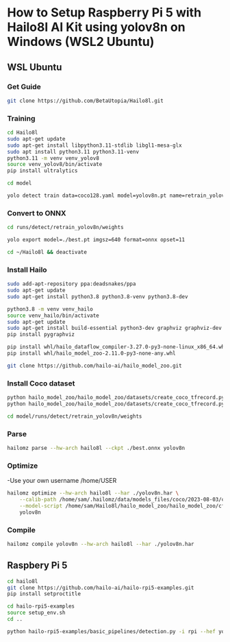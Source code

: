 
# How to Setup Raspberry Pi 5 with Hailo8l AI Kit using yolov8n on Windows (WSL2 Ubuntu)

## WSL Ubuntu

### Get Guide
```bash
git clone https://github.com/BetaUtopia/Hailo8l.git
```

### Training
```bash
cd Hailo8l
sudo apt-get update
sudo apt-get install libpython3.11-stdlib libgl1-mesa-glx
sudo apt install python3.11 python3.11-venv
python3.11 -m venv venv_yolov8
source venv_yolov8/bin/activate
pip install ultralytics
```

```bash
cd model
```

```bash
yolo detect train data=coco128.yaml model=yolov8n.pt name=retrain_yolov8n project=./runs/detect epochs=1 batch=16

```

### Convert to ONNX
```bash
cd runs/detect/retrain_yolov8n/weights   
```

```bash
yolo export model=./best.pt imgsz=640 format=onnx opset=11 
```

```bash
cd ~/Hailo8l && deactivate
```

### Install Hailo
```bash
sudo add-apt-repository ppa:deadsnakes/ppa
sudo apt-get update
sudo apt-get install python3.8 python3.8-venv python3.8-dev
```

```bash
python3.8 -m venv venv_hailo
source venv_hailo/bin/activate
sudo apt-get update
sudo apt-get install build-essential python3-dev graphviz graphviz-dev python3-tk
pip install pygraphviz
```

```bash
pip install whl/hailo_dataflow_compiler-3.27.0-py3-none-linux_x86_64.whl
pip install whl/hailo_model_zoo-2.11.0-py3-none-any.whl
```

```bash
git clone https://github.com/hailo-ai/hailo_model_zoo.git
```

### Install Coco dataset
```bash
python hailo_model_zoo/hailo_model_zoo/datasets/create_coco_tfrecord.py val2017
python hailo_model_zoo/hailo_model_zoo/datasets/create_coco_tfrecord.py calib2017
```

```bash
cd model/runs/detect/retrain_yolov8n/weights
```

### Parse
```bash
hailomz parse --hw-arch hailo8l --ckpt ./best.onnx yolov8n
```

### Optimize
-Use your own username /home/USER

```bash
hailomz optimize --hw-arch hailo8l --har ./yolov8n.har \
    --calib-path /home/sam/.hailomz/data/models_files/coco/2023-08-03/coco_calib2017.tfrecord \
    --model-script /home/sam/Hailo8l/hailo_model_zoo/hailo_model_zoo/cfg/alls/generic/yolov8n.alls \
    yolov8n
```

### Compile
```bash
hailomz compile yolov8n --hw-arch hailo8l --har ./yolov8n.har
```

## Raspbery Pi 5

```bash
cd hailo8l
git clone https://github.com/hailo-ai/hailo-rpi5-examples.git
pip install setproctitle

```

```bash
cd hailo-rpi5-examples
source setup_env.sh
cd ..
```

```bash
python hailo-rpi5-examples/basic_pipelines/detection.py -i rpi --hef yolov8n.hef
```

